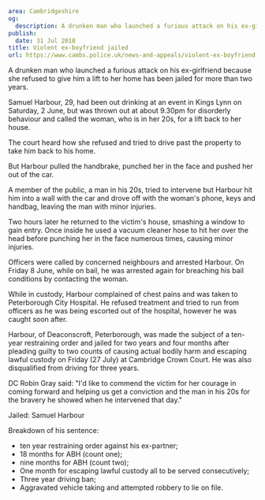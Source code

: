 ```yaml
area: Cambridgeshire
og:
  description: A drunken man who launched a furious attack on his ex-girlfriend because she refused to give him a lift to her home has been jailed for more than two years.
publish:
  date: 31 Jul 2018
title: Violent ex-boyfriend jailed
url: https://www.cambs.police.uk/news-and-appeals/violent-ex-boyfriend-jailed
```

A drunken man who launched a furious attack on his ex-girlfriend because she refused to give him a lift to her home has been jailed for more than two years.

Samuel Harbour, 29, had been out drinking at an event in Kings Lynn on Saturday, 2 June, but was thrown out at about 9.30pm for disorderly behaviour and called the woman, who is in her 20s, for a lift back to her house.

The court heard how she refused and tried to drive past the property to take him back to his home.

But Harbour pulled the handbrake, punched her in the face and pushed her out of the car.

A member of the public, a man in his 20s, tried to intervene but Harbour hit him into a wall with the car and drove off with the woman's phone, keys and handbag, leaving the man with minor injuries.

Two hours later he returned to the victim's house, smashing a window to gain entry. Once inside he used a vacuum cleaner hose to hit her over the head before punching her in the face numerous times, causing minor injuries.

Officers were called by concerned neighbours and arrested Harbour. On Friday 8 June, while on bail, he was arrested again for breaching his bail conditions by contacting the woman.

While in custody, Harbour complained of chest pains and was taken to Peterborough City Hospital. He refused treatment and tried to run from officers as he was being escorted out of the hospital, however he was caught soon after.

Harbour, of Deaconscroft, Peterborough, was made the subject of a ten-year restraining order and jailed for two years and four months after pleading guilty to two counts of causing actual bodily harm and escaping lawful custody on Friday (27 July) at Cambridge Crown Court. He was also disqualified from driving for three years.

DC Robin Gray said: "I'd like to commend the victim for her courage in coming forward and helping us get a conviction and the man in his 20s for the bravery he showed when he intervened that day."

Jailed: Samuel Harbour

Breakdown of his sentence:

 * ten year restraining order against his ex-partner;
 * 18 months for ABH (count one);
 * nine months for ABH (count two);
 * One month for escaping lawful custody all to be served consecutively;
 * Three year driving ban;
 * Aggravated vehicle taking and attempted robbery to lie on file.
